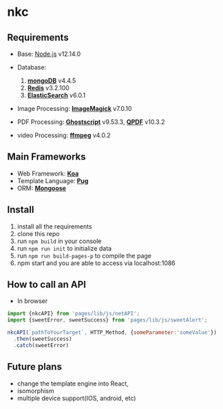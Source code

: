 # nkc

## Requirements
- Base: [Node.js](https://nodejs.org) v12.14.0
      
- Database: 
    1. **[mongoDB](https://www.mongodb.com)** v4.4.5
    2. **[Redis](https://redis.io/)** v3.2.100
    3. **[ElasticSearch](https://elastic.co)** v6.0.1
 
- Image Processing: **[ImageMagick](https://www.imagemagick.org)** v7.0.10 
- PDF Processing: **[Ghostscript](https://www.ghostscript.com/)** v9.53.3, **[QPDF](https://qpdf.sourceforge.io/)** v10.3.2
- video Processing: **[ffmpeg](https://www.ffmpeg.org/)** v4.0.2

## Main Frameworks
- Web Framework: **[Koa](http://koajs.com)**
- Template Language: **[Pug](https://pugjs.org)**
- ORM: **[Mongoose](https://www.mongoosejs.com)**

## Install

1. install all the requirements
2. clone this repo
3. run `npm build` in your console
4. run `npm run init` to initialize data
5. run `npm run build-pages-p` to compile the page
6. npm start and you are able to access via localhost:1086

## How to call an API
- In browser

```javascript
import {nkcAPI} from 'pages/lib/js/netAPI';
import {sweetError, sweetSuccess} from 'pages/lib/js/sweetAlert';

nkcAPI(`pathToYourTarget`, HTTP_Method, {someParameter:'someValue'})
  .then(sweetSuccess)
  .catch(sweetError)
```

## Future plans
- change the template engine into React, 
- isomorphism
- multiple device support(IOS, android, etc)
